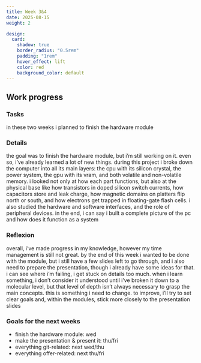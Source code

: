 ```yaml
---
title: Week 3&4
date: 2025-08-15
weight: 2

design:
  card:
    shadow: true
    border_radius: "0.5rem"
    padding: "1rem"
    hover_effect: lift
    color: red
    background_color: default
---
```



## Work progress
### Tasks
in these two weeks i planned to finish the hardware module

### Details 
the goal was to finish the hardware module, but i’m still working on it. even so, i’ve already learned a lot of new things. during this project i broke down the computer into all its main layers: the cpu with its silicon crystal, the power system, the gpu with its vram, and both volatile and non-volatile memory. i looked not only at how each part functions, but also at the physical base like how transistors in doped silicon switch currents, how capacitors store and leak charge, how magnetic domains on platters flip north or south, and how electrons get trapped in floating-gate flash cells. i also studied the hardware and software interfaces, and the role of peripheral devices. in the end, i can say i built a complete picture of the pc and how does it function as a system

### Reflexion
overall, i’ve made progress in my knowledge, however my time management is still not great. by the end of this week i wanted to be done with the module, but i still have a few slides left to go through, and i also need to prepare the presentation, though i already have some ideas for that. i can see where i’m failing, i get stuck on details too much. when i learn something, i don’t consider it understood until i’ve broken it down to a molecular level, but that level of depth isn’t always necessary to grasp the main concepts. this is something i need to change. to improve, i’ll try to set clear goals and, within the modules, stick more closely to the presentation slides

### Goals for the next weeks
- finish the hardware module: wed
- make the presentation & present it: thu/fri
- everything git-related: next wed/thu
- everything offer-related: next thu/fri

